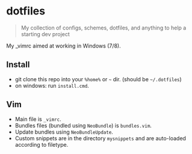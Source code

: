 # dotfiles
> My collection of configs, schemes, dotfiles, and anything to help a starting dev project

My _vimrc aimed at working in Windows (7/8).

## Install

- git clone this repo into your `%home%` or `~` dir. (should be `~/.dotfiles`)
- on windows: run `install.cmd`.

## Vim

- Main file is `_vimrc`.
- Bundles files (bundled using `NeoBundle`) is `bundles.vim`.
- Update bundles using `NeoBundleUpdate`.
- Custom snippets are in the directory `mysnippets` and are auto-loaded according to filetype.

